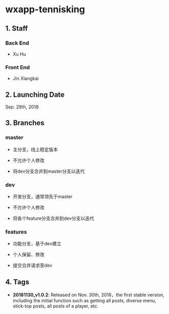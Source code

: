 # wxapp-tennisking

## 1. Staff

### Back End

* Xu Hu

### Front End

* Jin Xiangkai

## 2. Launching Date

Sep. 29th, 2018

## 3. Branches

### master

* 主分支，线上稳定版本

* 不允许个人修改

* 将dev分支合并到master分支以迭代

### dev

* 开发分支，通常领先于master

* 不允许个人修改

* 将各个feature分支合并到dev分支以迭代

### features

* 功能分支，基于dev建立

* 个人保留、修改

* 提交合并请求至dev

## 4. Tags

* **20181130_v1.0.2**: Released on Nov. 30th, 2018，the first stable version, including the initial function such as getting all posts, diverse menu, stick-top posts, all posts of a player, etc.

